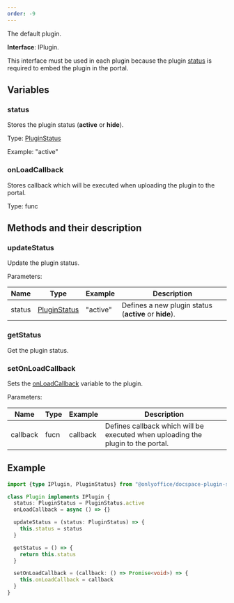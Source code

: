 ```yaml
---
order: -9
---
```


The default plugin.

**Interface**: IPlugin.

This interface must be used in each plugin because the plugin [status](#status) is required to embed the plugin in the portal.

## Variables

### status

Stores the plugin status (**active** or **hide**).

Type: [PluginStatus](https://github.com/ONLYOFFICE/docspace-plugin-sdk/blob/master/src/enums/Plugins.ts)

Example: "active"

### onLoadCallback

Stores callback which will be executed when uploading the plugin to the portal.

Type: func

## Methods and their description

### updateStatus

Update the plugin status.

Parameters:

| Name   | Type                                                                                               | Example  | Description                                           |
| ------ | -------------------------------------------------------------------------------------------------- | -------- | ----------------------------------------------------- |
| status | [PluginStatus](https://github.com/ONLYOFFICE/docspace-plugin-sdk/blob/master/src/enums/Plugins.ts) | "active" | Defines a new plugin status (**active** or **hide**). |

### getStatus

Get the plugin status.

### setOnLoadCallback

Sets the [onLoadCallback](#onloadcallback) variable to the plugin.

Parameters:

| Name     | Type | Example  | Description                                                                      |
| -------- | ---- | -------- | -------------------------------------------------------------------------------- |
| callback | fucn | callback | Defines callback which will be executed when uploading the plugin to the portal. |

## Example

``` ts
import {type IPlugin, PluginStatus} from "@onlyoffice/docspace-plugin-sdk"

class Plugin implements IPlugin {
  status: PluginStatus = PluginStatus.active
  onLoadCallback = async () => {}

  updateStatus = (status: PluginStatus) => {
    this.status = status
  }

  getStatus = () => {
    return this.status
  }

  setOnLoadCallback = (callback: () => Promise<void>) => {
    this.onLoadCallback = callback
  }
}
```

